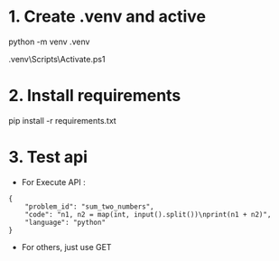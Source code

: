 # 1. Create .venv and active
python -m venv .venv

.venv\Scripts\Activate.ps1

# 2. Install requirements
pip install -r requirements.txt

# 3. Test api
- For Execute API :
```
{
    "problem_id": "sum_two_numbers",
    "code": "n1, n2 = map(int, input().split())\nprint(n1 + n2)",
    "language": "python"
}
```

- For others, just use GET